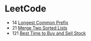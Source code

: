 # LeetCode

- 14 [Longest Common Prefix
](https://leetcode.com/problems/longest-common-prefix/)
- 21 [Merge Two Sorted Lists
](https://leetcode.com/problems/merge-two-sorted-lists/)
- 121 [Best Time to Buy and Sell Stock
](https://leetcode.com/problems/best-time-to-buy-and-sell-stock/)